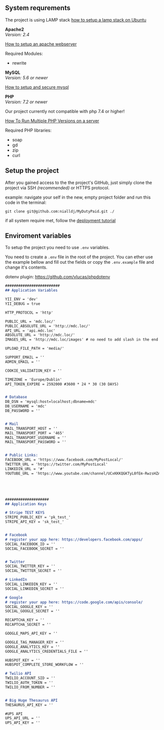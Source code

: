 
## System requrements
The project is using LAMP stack
[how to setup a lamp stack on Ubuntu](https://www.digitalocean.com/community/tutorials/how-to-install-linux-apache-mysql-php-lamp-stack-ubuntu-18-04)


**Apache2**\
_Version: <Badge type="success">2.4</Badge>_

[How to setup an apache webserver](https://www.digitalocean.com/community/tutorials/how-to-install-the-apache-web-server-on-ubuntu-18-04)

Required Modules:
* rewrite

**MySQL**\
_Version: <Badge type="success">5.6 or newer</Badge>_

[How to setup and secure mysql](https://www.digitalocean.com/community/tutorials/how-to-install-mysql-on-ubuntu-18-04)



**PHP**\
_Version: <Badge type="success">7.2  or newer</Badge>_

<Note type="warning">
Our project currently not compatible with php 7.4 or higher!
</Note>


[How To Run Multiple PHP Versions on a server](https://www.digitalocean.com/community/tutorials/how-to-run-multiple-php-versions-on-one-server-using-apache-and-php-fpm-on-ubuntu-18-04)

Required PHP libraries:
* soap
* gd
* zip
* curl



## Setup the project

After you gained access to the the project's GitHub, just simply clone the project via SSH _(recommended)_ or HTTPS protocol.

example:
navigate your self in the new, empty project folder and run this code in the terminal:
```git
git clone git@github.com:nialldj/MyDutyPaid.git ./
```

if all system require met, follow the [deployment tutorial](/installation/deploy)



## Enviroment variables

To setup the project you need to use `.env` variables.

You need to create a `.env` file in the root of the project.
You can ether use the example bellow and fill out the fields or copy the `.env.example` file and change it's contents.


dotenv plugin: https://github.com/vlucas/phpdotenv


```markdown
#########################
## Application Variables

YII_ENV = 'dev'
YII_DEBUG = true

HTTP_PROTOCOL = 'http'

PUBLIC_URL = 'mdc.loc/'
PUBLIC_ABSOLUTE_URL = 'http://mdc.loc/'
API_URL = 'api.mdc.loc'
ABSOLUTE_URL = 'http://mdc.loc/'
IMAGES_URL = 'http://mdc.loc/images' # no need to add slash in the end

UPLOAD_FILE_PATH = 'media/'

SUPPORT_EMAIL = ''
ADMIN_EMAIL = ''

COOKIE_VALIDATION_KEY = ''

TIMEZONE = 'Europe/Dublin'
API_TOKEN_EXPIRE = 2592000 #3600 * 24 * 30 (30 DAYS)


# Database
DB_DSN = 'mysql:host=localhost;dbname=mdc'
DB_USERNAME = 'mdc'
DB_PASSWORD = ''


# Mail
MAIL_TRANSPORT_HOST = ''
MAIL_TRANSPORT_PORT = '465'
MAIL_TRANSPORT_USERNAME = ''
MAIL_TRANSPORT_PASSWORD = ''


# Public Links:
FACEBOOK_URL = 'https://www.facebook.com/MyPostLocal/'
TWITTER_URL = 'https://twitter.com/MyPostLocal'
LINKEDIN_URL = '#'
YOUTUBE_URL = 'https://www.youtube.com/channel/UCxKKKQGKTyL0fEm-RwzsHZA?view_as=subscriber'





####################
## Application Keys

# Stripe TEST KEYS
STRIPE_PUBLIC_KEY = 'pk_test_'
STRIPE_API_KEY = 'sk_test_'


# Facebook
# register your app here: https://developers.facebook.com/apps/
SOCIAL_FACEBOOK_ID = ''
SOCIAL_FACEBOOK_SECRET = ''


# Twitter
SOCIAL_TWITTER_KEY = ''
SOCIAL_TWITTER_SECRET = ''

# LinkedIn
SOCIAL_LINKEDIN_KEY = ''
SOCIAL_LINKEDIN_SECRET = ''

# Google
# register your app here: https://code.google.com/apis/console/
SOCIAL_GOOGLE_KEY = ''
SOCIAL_GOOGLE_SECRET = ''

RECAPTCHA_KEY = ''
RECAPTCHA_SECRET = ''

GOOGLE_MAPS_API_KEY = ''

GOOGLE_TAG_MANAGER_KEY = ''
GOOGLE_ANALYTICS_KEY = ''
GOOGLE_ANALYTICS_CREDENTIALS_FILE = ''

HUBSPOT_KEY = ''
HUBSPOT_COMPLETE_STORE_WORKFLOW = ''

# Twilio API
TWILIO_ACCOUNT_SID = ''
TWILIO_AUTH_TOKEN = ''
TWILIO_FROM_NUMBER = ''


# Big Huge Thesaurus API
THESAURUS_API_KEY = ''

#UPS API
UPS_API_URL = ''
UPS_API_KEY = ''

```

